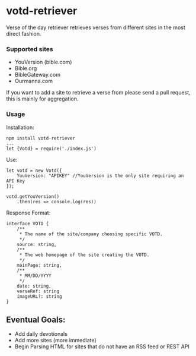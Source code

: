 # votd-retriever
Verse of the day retriever retrieves verses from different sites in the 
most direct fashion.
### Supported sites
- YouVersion (bible.com) 
- Bible.org
- BibleGateway.com
- Ourmanna.com

If you want to add a site to retrieve a verse from please send a pull request, 
this is mainly for aggregation.

### Usage
Installation:
```
npm install votd-retriever
...
let {Votd} = require('./index.js')
```
Use: 
```
let votd = new Votd({
    YouVersion: "APIKEY" //YouVersion is the only site requiring an API Key
});

votd.getYouVersion()
    .then(res => console.log(res))

```
Response Format:
```
interface VOTD {
    /**
     * The name of the site/company choosing specific VOTD.
     */
    source: string,
    /**
     * The web homepage of the site creating the VOTD.
     */
    mainPage: string,
    /**
     * MM/DD/YYYY
     */
    date: string,
    verseRef: string
    imageURL?: string
}
```
## Eventual Goals:
- Add daily devotionals
- Add more sites (more immediate)
- Begin Parsing HTML for sites that do not have an RSS feed or REST API
